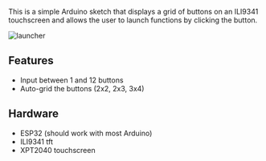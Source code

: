 This is a simple Arduino sketch that displays a grid of buttons on an ILI9341 touchscreen and allows the user to launch functions by clicking the button. 

![launcher](https://github.com/ddxfish/Arduino-tft-launcher-touchscreen/assets/6764685/2ca11e10-4642-4daa-ba20-82d2907ff6ea)


## Features
* Input between 1 and 12 buttons
* Auto-grid the buttons (2x2, 2x3, 3x4)

## Hardware
* ESP32 (should work with most Arduino)
* ILI9341 tft
* XPT2040 touchscreen
